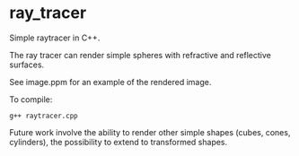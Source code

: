# ray_tracer

Simple raytracer in C++.

The ray tracer can render simple spheres with refractive and reflective surfaces.

See image.ppm for an example of the rendered image.

To compile:

`g++ raytracer.cpp`

Future work involve the ability to render other simple shapes (cubes, cones, cylinders), the possibility to extend to transformed
shapes.
